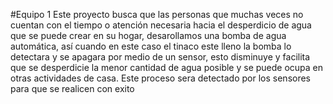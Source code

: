#Equipo 1
Este proyecto busca que las personas que muchas veces no cuentan con el tiempo o atención necesaria hacia el desperdicio de agua que se puede crear en su hogar,  desarollamos una bomba de agua automática, así cuando en este caso el tinaco este lleno la bomba lo detectara y se apagara por medio de un sensor, esto disminuye y facilita que se desperdicie la menor cantidad de agua posible y se puede ocupa en otras actividades de casa. Este proceso sera detectado por los sensores para que se realicen con exito
